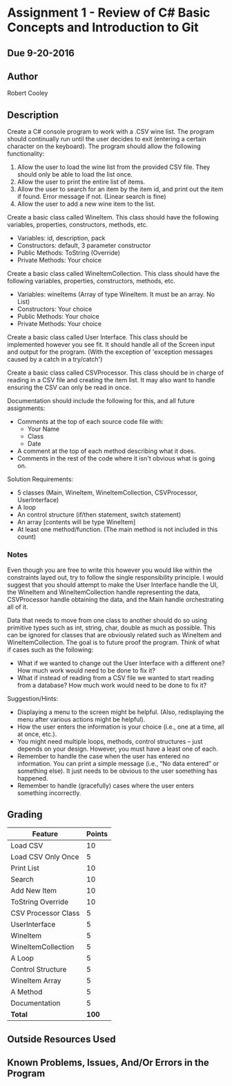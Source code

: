 ﻿# Assignment 1 - Review of C# Basic Concepts and Introduction to Git
## Due 9-20-2016

## Author
Robert Cooley
## Description

Create a C# console program to work with a .CSV wine list. The program should continually run until the user decides to exit (entering a certain character on the keyboard). The program should allow the following functionality:

1. Allow the user to load the wine list from the provided CSV file. They should only be able to load the list once.
2. Allow the user to print the entire list of items.
3. Allow the user to search for an item by the item id, and print out the item if found. Error message if not. (Linear search is fine)
4. Allow the user to add a new wine item to the list.

Create a basic class called WineItem. This class should have the following variables, properties, constructors, methods, etc.
* Variables: id, description, pack
* Constructors: default, 3 parameter constructor
* Public Methods: ToString (Override)
* Private Methods: Your choice

Create a basic class called WineItemCollection. This class should have the following variables, properties, constructors, methods, etc.
* Variables: wineItems (Array of type WineItem. It must be an array. No List)
* Constructors: Your choice
* Public Methods: Your choice
* Private Methods: Your choice

Create a basic class called User Interface. This class should be implemented however you see fit. It should handle all of the Screen input and output for the program. (With the exception of 'exception messages caused by a catch in a try/catch')

Create a basic class called CSVProcessor. This class should be in charge of reading in a CSV file and creating the item list. It may also want to handle ensuring the CSV can only be read in once.

Documentation should include the following for this, and all future assignments:
* Comments at the top of each source code file with:
  * Your Name
  * Class
  * Date
* A comment at the top of each method describing what it does.
* Comments in the rest of the code where it isn't obvious what is going on.

Solution Requirements:

* 5 classes (Main, WineItem, WineItemCollection, CSVProcessor, UserInterface)
* A loop
* An control structure (if/then statement, switch statement)
* An array [contents will be type WineItem]
* At least one method/function. (The main method is not included in this count)

### Notes
Even though you are free to write this however you would like within the constraints layed out, try to follow the single responsibility principle. I would suggest that you should attempt to make the User Interface handle the UI, the WineItem and WineItemCollection handle representing the data, CSVProcessor handle obtaining the data, and the Main handle orchestrating all of it.

Data that needs to move from one class to another should do so using primitive types such as int, string, char, double as much as possible. This can be ignored for classes that are obviously related such as WineItem and WineItemCollection. The goal is to future proof the program. Think of what if cases such as the following:
* What if we wanted to change out the User Interface with a different one? How much work would need to be done to fix it?
* What if instead of reading from a CSV file we wanted to start reading from a database? How much work would need to be done to fix it?

Suggestion/Hints:

* Displaying a menu to the screen might be helpful. (Also, redisplaying the menu after various actions might be helpful).
* How the user enters the information is your choice (i.e., one at a time, all at once, etc.).
* You might need multiple loops, methods, control structures – just depends on your design. However, you must have a least one of each.
* Remember to handle the case when the user has entered no information. You can print a simple message (i.e., “No data entered” or something else). It just needs to be obvious to the user something has happened.
* Remember to handle (gracefully) cases where the user enters something incorrectly.

## Grading
| Feature             | Points |
|---------------------|--------|
| Load CSV            | 10     |
| Load CSV Only Once  | 5      |
| Print List          | 10     |
| Search              | 10     |
| Add New Item        | 10     |
| ToString Override   | 10     |
| CSV Processor Class | 5      |
| UserInterface       | 5      |
| WineItem            | 5      |
| WineItemCollection  | 5      |
| A Loop              | 5      |
| Control Structure   | 5      |
| WineItem Array      | 5      |
| A Method            | 5      |
| Documentation       | 5      |
| **Total**           | **100**|

## Outside Resources Used

## Known Problems, Issues, And/Or Errors in the Program
